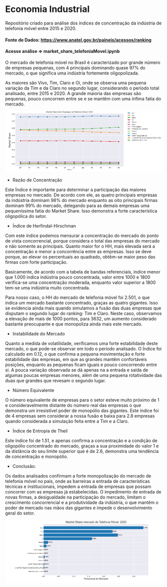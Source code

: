 # Economia Industrial
Repositório criado para análise dos índices de concentração da indústria de telefonia móvel entre 2015 e 2020.

#### Fonte de Dados: https://www.anatel.gov.br/paineis/acessos/ranking
#### Acesse análise => market_share_telefoniaMovel.ipynb

O mercado de telefonia móvel no Brasil é caracterizado por grande número de empresas pequenas, com 4 principais dominando quase 97% do mercado, o que significa uma indústria fortemente oligopolizada.

As maiores são Vivo, Tim, Claro e Oi, onde se observa uma pequena variação da Tim e da Claro no segundo lugar, considerando o período total analisado, entre 2015 e 2020. A grande maioria das empresas são pequenas, pouco concorrem entre se e se mantêm com uma ínfima fatia do mercado.	

![Screenshot](graf_1.PNG)

* Razão de Concentração

Este Índice é importante para determinar a participação das maiores empresas no mercado. De acordo com ele, as quatro principais empresas da indústria dominam 98% do mercado enquanto as oito principais firmas dominam 99% do mercado, delegando para as demais empresas uma pequeníssima fatia do Market Share. Isso demonstra a forte característica oligopólica do setor.

* Índice de Herfindal-Hirschman

Com este índice podemos mensurar a concentração do mercado do ponto de vista concorrencial, porque considera o total das empresas do mercado e não somente as principais. Quanto maior for o HH, mais elevada será a concentração e menor a concorrência entre as empresas. Isso se deve porque, ao elevar os percentuais ao quadrado, obtêm-se maior peso das firmas com forte participação.

Basicamente, de acordo com a tabela de  bandas referenciais, índice menor que 1.000 indica indústria pouco concentrada, valor entre 1000 e 1800 verifica-se uma concentração moderada, enquanto valor superior a 1800 tem-se uma indústria muito concentrada.

Para nosso caso, o HH do mercado de telefonia móvel foi 2.501, o que indica um mercado bastante concentrado, graças as quatro gigantes. Isso se evidencia ainda mais quando simulamos a fusão das duas empresas que disputam o segundo lugar do ranking: Tim e Claro. Neste caso, observamos a elevação de mais de 1000 pontos, para 3632, um aumento considerado bastante preocupante e que monopoliza ainda mais este mercado.

* Instabilidade do Mercado

Quanto a medida de volatilidade, verificamos uma forte estabilidade deste mercado, o que pode-se observar em todo o período analisado. O Índice foi calculado em 0.12, o que confirma a pequena movimentação e forte estabilidade das empresas,  em que as grandes mantêm confortáveis posições, enquanto as pequenas ficam iguais e pouco concorrendo entre si. A pouca variação observada se dá apenas na a entrada e saída de algumas poucas empresas menores, além de uma pequena rotatividade das duas que grandes que revesam o segundo lugar. 

* Número Equivalente
	
O número equivalente de empresas para o setor esteve muito próximo de 1 e consideravelmente distante do número real das empresas o que demonstra um irresistível poder de monopólio das gigantes. Este índice foi de 4 empresas sem considerar a nossa fusão e baixa para 2.8 empresas quando considerada a simulação feita entre a Tim e a Claro. 

* Índice de Entropia de Theil

Este índice foi de 1.51, e apenas confirma a concentração e a condição de oligopólio concentrado do mercado, graças a sua proximidade do valor 1 e da distância do seu limite superior que é de 2.6, demonstra uma tendência de concentração e monopólio.

* Conclusão:

Os dados analisados confirmam a forte monopolização do mercado de telefonia móvel no país, onde as barreiras a entrada de características técnicas e institucionais, impedem a entrada de empresas que possam concorrer com as empresas já estabelecidas. O impedimento de entrada de novas firmas, a desigualdade na participação do mercado, limitam o crescimento concorrencial e a produtividade da indústria, o que  mantêm o poder de mercado nas mãos das gigantes e impede o desenvolvimento geral do setor. 

![Screenshot](graf_2.PNG)
